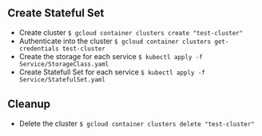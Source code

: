 ## Create Stateful Set
* Create cluster
`$ gcloud container clusters create "test-cluster"`
* Authenticate into the cluster
`$ gcloud container clusters get-credentials test-cluster`
* Create the storage for each service
`$ kubectl apply -f Service/StorageClass.yaml`
* Create Statefull Set for each service
`$ kubectl apply -f Service/StatefulSet.yaml`

## Cleanup
* Delete the cluster
`$ gcloud container clusters delete "test-cluster"`
